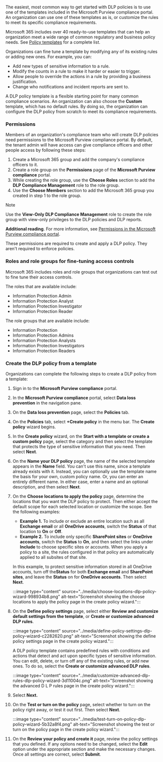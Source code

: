 The easiest, most common way to get started with DLP policies is to use one of the templates included in the Microsoft Purview compliance portal. An organization can use one of these templates as is, or customize the rules to meet its specific compliance requirements.

Microsoft 365 includes over 40 ready-to-use templates that can help an organization meet a wide range of common regulatory and business policy needs. See [Policy templates](/microsoft-365/compliance/dlp-policy-reference?azure-portal=true) for a complete list.

Organizations can fine tune a template by modifying any of its existing rules or adding new ones. For example, you can:

 -  Add new types of sensitive information to a rule.
 -  Modify the counts in a rule to make it harder or easier to trigger.
 -  Allow people to override the actions in a rule by providing a business justification.
 -  Change who notifications and incident reports are sent to.

A DLP policy template is a flexible starting point for many common compliance scenarios. An organization can also choose the **Custom** template, which has no default rules. By doing so, the organization can configure the DLP policy from scratch to meet its compliance requirements.

### Permissions

Members of an organization's compliance team who will create DLP policies need permissions to the Microsoft Purview compliance portal. By default, the tenant admin will have access can give compliance officers and other people access by following these steps:

1.  Create a Microsoft 365 group and add the company's compliance officers to it.
2.  Create a role group on the **Permissions** page of the **Microsoft Purview compliance** portal.
3.  While creating the role group, use the **Choose Roles** section to add the **DLP Compliance Management** role to the role group.
4.  Use the **Choose Members** section to add the Microsoft 365 group you created in step 1 to the role group.

> [!NOTE]
> Use the **View-Only DLP Compliance Management** role to create the role group with view-only privileges to the DLP policies and DLP reports.

**Additional reading**. For more information, see [Permissions in the Microsoft Purview compliance portal](/microsoft-365/compliance/microsoft-365-compliance-center-permissions?azure-portal=true).

These permissions are required to create and apply a DLP policy. They aren't required to enforce policies.

### Roles and role groups for fine-tuning access controls

Microsoft 365 includes roles and role groups that organizations can test out to fine tune their access controls.

The roles that are available include:

 -  Information Protection Admin
 -  Information Protection Analyst
 -  Information Protection Investigator
 -  Information Protection Reader

The role groups that are available include:

 -  Information Protection
 -  Information Protection Admins
 -  Information Protection Analysts
 -  Information Protection Investigators
 -  Information Protection Readers

### Create the DLP policy from a template

Organizations can complete the following steps to create a DLP policy from a template:

1.  Sign in to the **Microsoft Purview compliance** portal.
2.  In the **Microsoft Purview compliance** portal, select **Data loss prevention** in the navigation pane.
3.  On the **Data loss prevention** page, select the **Policies** tab.
4.  On the **Policies** tab, select **+Create policy** in the menu bar. The **Create policy** wizard begins.
5.  In the **Create policy** wizard, on the **Start with a template or create a custom policy** page, select the category and then select the template that protects the type of sensitive information that you need. Then select **Next**.
6.  On the **Name your DLP policy** page, the name of the selected template appears in the **Name** field. You can't use this name, since a template already exists with it. Instead, you can optionally use the template name the basis for your own, custom policy name. Or, you can enter an entirely different name. In either case, enter a name and an optional description, and then select **Next**.
7.  On the **Choose locations to apply the policy** page, determine the locations that you want the DLP policy to protect. Then either accept the default scope for each selected location or customize the scope. See the following examples:
     -  **Example 1.** To include or exclude an entire location such as all **Exchange email** or all **OneDrive accounts**, switch the **Status** of that location to **On** or **Off**.
     -  **Example 2.** To include only specific **SharePoint sites** or **OneDrive accounts**, switch the **Status** to **On**, and then select the links under **Include** to choose specific sites or accounts. When you apply a policy to a site, the rules configured in that policy are automatically applied to all subsites of that site.
    
    In this example, to protect sensitive information stored in all OneDrive accounts, turn off the**Status** for both **Exchange email** and **SharePoint sites**, and leave the **Status** on for **OneDrive accounts**. Then select **Next**.
    
    :::image type="content" source="../media/choose-locations-dlp-policy-wizard-998934b8.png" alt-text="Screenshot showing the choose locations to apply the policy page in the create policy wizard.":::
    
8.  On the **Define policy settings** page, select either **Review and customize default settings from the template**, or **Create or customize advanced DLP rules**.
    
    :::image type="content" source="../media/define-policy-settings-dlp-policy-wizard-c2282620.png" alt-text="Screenshot showing the define policy settings page in the create policy wizard.":::
    
    
    A DLP policy template contains predefined rules with conditions and actions that detect and act upon specific types of sensitive information. You can edit, delete, or turn off any of the existing rules, or add new ones. To do so, select the **Create or customize advanced DLP rules**.
    
    :::image type="content" source="../media/customize-advanced-dlp-rules-dlp-policy-wizard-3d11004c.png" alt-text="Screenshot showing the advanced D L P rules page in the create policy wizard.":::
    
9.  Select **Next.**
10. On the **Test or turn on the policy** page, select whether to turn on the policy right away, or test it out first. Then select **Next**.
    
    :::image type="content" source="../media/test-turn-on-policy-dlp-policy-wizard-5b32a8f4.png" alt-text="Screenshot showing the test or turn on the policy page in the create policy wizard.":::
    
11. On the **Review your policy and create it** page, review the policy settings that you defined. If any options need to be changed, select the **Edit** option under the appropriate section and make the necessary changes. Once all settings are correct, select **Submit**.
